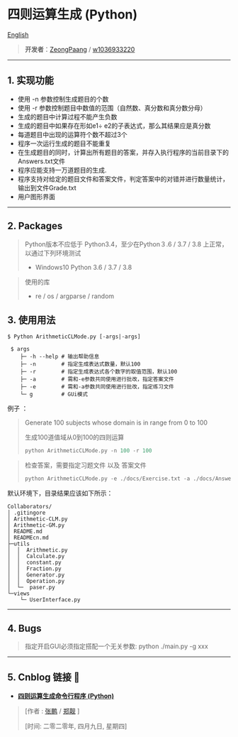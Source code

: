 # 四则运算生成 (Python)

[English](https://github.com/P4XL/Collaborators/blob/master/README.md)

> **开发者**：[ZeongPaang](https://github.com/P4XL/) / [w1036933220](https://github.com/P4XL/Collaborators)

----

## 1.  实现功能

- 使用 -n 参数控制生成题目的个数
- 使用 -r 参数控制题目中数值的范围（自然数、真分数和真分数分母）
- 生成的题目中计算过程不能产生负数
- 生成的题目中如果存在形如e1÷ e2的子表达式，那么其结果应是真分数
- 每道题目中出现的运算符个数不超过3个
- 程序一次运行生成的题目不能重复
- 在生成题目的同时，计算出所有题目的答案，并存入执行程序的当前目录下的Answers.txt文件
- 程序应能支持一万道题目的生成.
- 程序支持对给定的题目文件和答案文件，判定答案中的对错并进行数量统计，输出到文件Grade.txt
- 用户图形界面

----

##  2.  Packages

> Python版本不应低于 Python3.4，至少在Python３.6 / 3.7 / 3.8 上正常，以通过下列环境测试
>
> - Windows10 Python 3.6 / 3.7 / 3.8

> 使用的库
>
> - re / os /  argparse / random

## 3.  使用用法

```
$ Python ArithmeticCLMode.py [-args|-args]
```

```
 $ args
    ├─ -h --help # 输出帮助信息
    ├─ -n        # 指定生成表达式数量，默认100
    ├─ -r        # 指定生成表达式各个数字的取值范围，默认100
    ├─ -a        # 需和-e参数共同使用进行批改，指定答案文件
    ├─ -e        # 需和-a参数共同使用进行批改，指定练习文件
    └─ g         # GUi模式
```

例子 ：

> Generate 100 subjects whose domain is in range from 0 to 100
>
> 生成100道值域从0到100的四则运算
>
> ```python
> python ArithmeticCLMode.py -n 100 -r 100
> ```

> 检查答案，需要指定习题文件 以及 答案文件
>
> ```python
> python ArithmeticCLMode.py -e ./docs/Exercise.txt -a ./docs/Answer.txt
> ```

默认环境下，目录结果应该如下所示：

```
Collaborators/
│ .gitingore
│ Arithmetic-CLM.py
│ Arithmetic-GM.py
│ README.md
│ READMEcn.md
├─utils
│  │  Arithmetic.py
│  │  Calculate.py
│  │  constant.py
│  │  Fraction.py
│  │  Generator.py
│  │  Operation.py
│  └─  paser.py
└─views
    └─ UserInterface.py
```

----

## 4.  Bugs

> 指定开启GUI必须指定搭配一个无关参数: python ./main.py -g xxx

----

## 5.  Cnblog 链接 🚀

- **[四则运算生成命令行程序 (Python)](https://www.cnblogs.com/green--hand/p/12665616.html)**

> [作者 :  [张鹏](https://www.cnblogs.com/XL-Lee/) / [郑靓](https://www.cnblogs.com/green--hand/) ]
>
> [时间:  二零二零年,  四月九日, 星期四]
